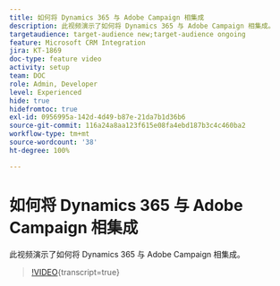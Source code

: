 ```yaml
---
title: 如何将 Dynamics 365 与 Adobe Campaign 相集成
description: 此视频演示了如何将 Dynamics 365 与 Adobe Campaign 相集成。
targetaudience: target-audience new;target-audience ongoing
feature: Microsoft CRM Integration
jira: KT-1869
doc-type: feature video
activity: setup
team: DOC
role: Admin, Developer
level: Experienced
hide: true
hidefromtoc: true
exl-id: 0956995a-142d-4d49-b87e-21da7b1d36b6
source-git-commit: 116a24a8aa123f615e08fa4ebd187b3c4c460ba2
workflow-type: tm+mt
source-wordcount: '38'
ht-degree: 100%

---
```


# 如何将 Dynamics 365 与 Adobe Campaign 相集成

此视频演示了如何将 Dynamics 365 与 Adobe Campaign 相集成。

>[!VIDEO](https://video.tv.adobe.com/v/327255?quality=12&learn=on&captions=chi_hans){transcript=true}
